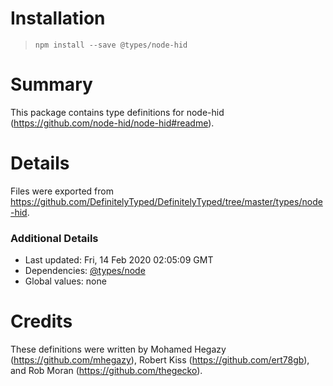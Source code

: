 # Installation
> `npm install --save @types/node-hid`

# Summary
This package contains type definitions for node-hid (https://github.com/node-hid/node-hid#readme).

# Details
Files were exported from https://github.com/DefinitelyTyped/DefinitelyTyped/tree/master/types/node-hid.

### Additional Details
 * Last updated: Fri, 14 Feb 2020 02:05:09 GMT
 * Dependencies: [@types/node](https://npmjs.com/package/@types/node)
 * Global values: none

# Credits
These definitions were written by Mohamed Hegazy (https://github.com/mhegazy), Robert Kiss (https://github.com/ert78gb), and Rob Moran (https://github.com/thegecko).
